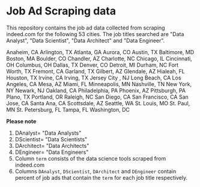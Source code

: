 # Job Ad Scraping data

This repository contains the job ad data collected from scraping indeed.com for the 
following 53 cities. 
The job titles searched are "Data Analyst", "Data Scientist", "Data Architect" and 
"Data Engineer". 

Anaheim, CA
Arlington, TX
Atlanta, GA
Aurora, CO
Austin, TX
Baltimore, MD
Boston, MA
Boulder, CO
Chandler, AZ
Charlotte, NC
Chicago, IL
Cincinnati, OH
Columbus, OH
Dallas, TX
Denver, CO
Detroit, MI
Durham, NC
Fort Worth, TX
Fremont, CA
Garland, TX
Gilbert,  AZ
Glendale, AZ
Hialeah, FL
Houston, TX
Irvine, CA
Irving, TX
Jersey City , NJ
Long Beach, CA
Los Angeles, CA
Mesa, AZ
Miami, FL
Minneapolis, MN
Nashville, TN
New York, NY
Newark, NJ
Oakland, CA
Philadelphia, PA
Phoenix, AZ
Pittsburgh, PA
Plano, TX
Portland, OR
Raleigh, NC
San Diego, CA
San Francisco, CA
San Jose, CA
Santa Ana, CA
Scottsdale, AZ
Seattle, WA
St. Louis, MO
St. Paul, MN
St. Petersburg, FL
Tampa, FL
Washington, DC


**Please note** 
1. DAnalyst= "Data Analysts"
2. DScientist= "Data Scientists"
3. DArchitect= "Data Architects"
4. DEngineer= "Data Engineers"
5. Column `term` consists of the data science tools scraped from indeed.com
6. Columns `DAnalyst`, `DScientist`, `DArchitect` and `DEngineer` contain percent of job 
   ads that contain the `term` for each job title respectively. 


  

